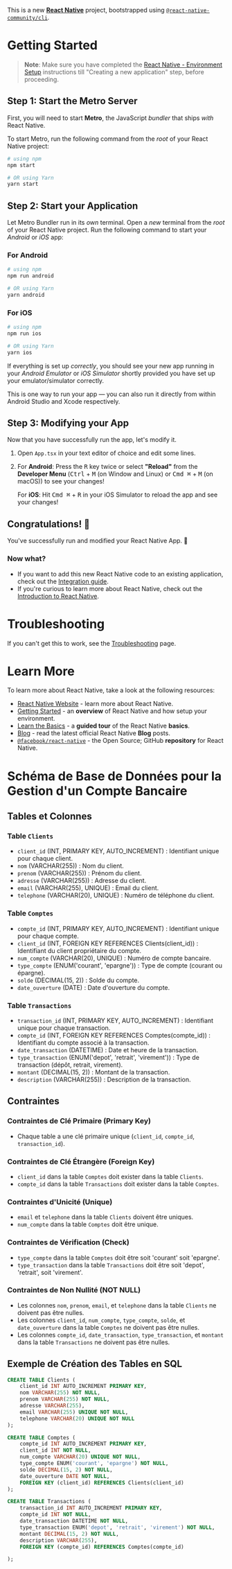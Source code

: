 This is a new [**React Native**](https://reactnative.dev) project, bootstrapped using [`@react-native-community/cli`](https://github.com/react-native-community/cli).

# Getting Started

>**Note**: Make sure you have completed the [React Native - Environment Setup](https://reactnative.dev/docs/environment-setup) instructions till "Creating a new application" step, before proceeding.

## Step 1: Start the Metro Server

First, you will need to start **Metro**, the JavaScript _bundler_ that ships _with_ React Native.

To start Metro, run the following command from the _root_ of your React Native project:

```bash
# using npm
npm start

# OR using Yarn
yarn start
```

## Step 2: Start your Application

Let Metro Bundler run in its _own_ terminal. Open a _new_ terminal from the _root_ of your React Native project. Run the following command to start your _Android_ or _iOS_ app:

### For Android

```bash
# using npm
npm run android

# OR using Yarn
yarn android
```

### For iOS

```bash
# using npm
npm run ios

# OR using Yarn
yarn ios
```

If everything is set up _correctly_, you should see your new app running in your _Android Emulator_ or _iOS Simulator_ shortly provided you have set up your emulator/simulator correctly.

This is one way to run your app — you can also run it directly from within Android Studio and Xcode respectively.

## Step 3: Modifying your App

Now that you have successfully run the app, let's modify it.

1. Open `App.tsx` in your text editor of choice and edit some lines.
2. For **Android**: Press the <kbd>R</kbd> key twice or select **"Reload"** from the **Developer Menu** (<kbd>Ctrl</kbd> + <kbd>M</kbd> (on Window and Linux) or <kbd>Cmd ⌘</kbd> + <kbd>M</kbd> (on macOS)) to see your changes!

   For **iOS**: Hit <kbd>Cmd ⌘</kbd> + <kbd>R</kbd> in your iOS Simulator to reload the app and see your changes!

## Congratulations! :tada:

You've successfully run and modified your React Native App. :partying_face:

### Now what?

- If you want to add this new React Native code to an existing application, check out the [Integration guide](https://reactnative.dev/docs/integration-with-existing-apps).
- If you're curious to learn more about React Native, check out the [Introduction to React Native](https://reactnative.dev/docs/getting-started).

# Troubleshooting

If you can't get this to work, see the [Troubleshooting](https://reactnative.dev/docs/troubleshooting) page.

# Learn More

To learn more about React Native, take a look at the following resources:

- [React Native Website](https://reactnative.dev) - learn more about React Native.
- [Getting Started](https://reactnative.dev/docs/environment-setup) - an **overview** of React Native and how setup your environment.
- [Learn the Basics](https://reactnative.dev/docs/getting-started) - a **guided tour** of the React Native **basics**.
- [Blog](https://reactnative.dev/blog) - read the latest official React Native **Blog** posts.
- [`@facebook/react-native`](https://github.com/facebook/react-native) - the Open Source; GitHub **repository** for React Native.
# Schéma de Base de Données pour la Gestion d'un Compte Bancaire

## Tables et Colonnes

### Table `Clients`
- `client_id` (INT, PRIMARY KEY, AUTO_INCREMENT) : Identifiant unique pour chaque client.
- `nom` (VARCHAR(255)) : Nom du client.
- `prenom` (VARCHAR(255)) : Prénom du client.
- `adresse` (VARCHAR(255)) : Adresse du client.
- `email` (VARCHAR(255), UNIQUE) : Email du client.
- `telephone` (VARCHAR(20), UNIQUE) : Numéro de téléphone du client.

### Table `Comptes`
- `compte_id` (INT, PRIMARY KEY, AUTO_INCREMENT) : Identifiant unique pour chaque compte.
- `client_id` (INT, FOREIGN KEY REFERENCES Clients(client_id)) : Identifiant du client propriétaire du compte.
- `num_compte` (VARCHAR(20), UNIQUE) : Numéro de compte bancaire.
- `type_compte` (ENUM('courant', 'epargne')) : Type de compte (courant ou épargne).
- `solde` (DECIMAL(15, 2)) : Solde du compte.
- `date_ouverture` (DATE) : Date d'ouverture du compte.

### Table `Transactions`
- `transaction_id` (INT, PRIMARY KEY, AUTO_INCREMENT) : Identifiant unique pour chaque transaction.
- `compte_id` (INT, FOREIGN KEY REFERENCES Comptes(compte_id)) : Identifiant du compte associé à la transaction.
- `date_transaction` (DATETIME) : Date et heure de la transaction.
- `type_transaction` (ENUM('depot', 'retrait', 'virement')) : Type de transaction (dépôt, retrait, virement).
- `montant` (DECIMAL(15, 2)) : Montant de la transaction.
- `description` (VARCHAR(255)) : Description de la transaction.

## Contraintes

### Contraintes de Clé Primaire (Primary Key)
- Chaque table a une clé primaire unique (`client_id`, `compte_id`, `transaction_id`).

### Contraintes de Clé Étrangère (Foreign Key)
- `client_id` dans la table `Comptes` doit exister dans la table `Clients`.
- `compte_id` dans la table `Transactions` doit exister dans la table `Comptes`.

### Contraintes d'Unicité (Unique)
- `email` et `telephone` dans la table `Clients` doivent être uniques.
- `num_compte` dans la table `Comptes` doit être unique.

### Contraintes de Vérification (Check)
- `type_compte` dans la table `Comptes` doit être soit 'courant' soit 'epargne'.
- `type_transaction` dans la table `Transactions` doit être soit 'depot', 'retrait', soit 'virement'.

### Contraintes de Non Nullité (NOT NULL)
- Les colonnes `nom`, `prenom`, `email`, et `telephone` dans la table `Clients` ne doivent pas être nulles.
- Les colonnes `client_id`, `num_compte`, `type_compte`, `solde`, et `date_ouverture` dans la table `Comptes` ne doivent pas être nulles.
- Les colonnes `compte_id`, `date_transaction`, `type_transaction`, et `montant` dans la table `Transactions` ne doivent pas être nulles.

## Exemple de Création des Tables en SQL

```sql
CREATE TABLE Clients (
    client_id INT AUTO_INCREMENT PRIMARY KEY,
    nom VARCHAR(255) NOT NULL,
    prenom VARCHAR(255) NOT NULL,
    adresse VARCHAR(255),
    email VARCHAR(255) UNIQUE NOT NULL,
    telephone VARCHAR(20) UNIQUE NOT NULL
);

CREATE TABLE Comptes (
    compte_id INT AUTO_INCREMENT PRIMARY KEY,
    client_id INT NOT NULL,
    num_compte VARCHAR(20) UNIQUE NOT NULL,
    type_compte ENUM('courant', 'epargne') NOT NULL,
    solde DECIMAL(15, 2) NOT NULL,
    date_ouverture DATE NOT NULL,
    FOREIGN KEY (client_id) REFERENCES Clients(client_id)
);

CREATE TABLE Transactions (
    transaction_id INT AUTO_INCREMENT PRIMARY KEY,
    compte_id INT NOT NULL,
    date_transaction DATETIME NOT NULL,
    type_transaction ENUM('depot', 'retrait', 'virement') NOT NULL,
    montant DECIMAL(15, 2) NOT NULL,
    description VARCHAR(255),
    FOREIGN KEY (compte_id) REFERENCES Comptes(compte_id)

);
